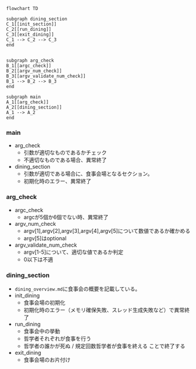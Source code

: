 ```mermaid
flowchart TD

subgraph dining_section
C_1[[init_section]]
C_2[[run_dining]]
C_3[[exit_dining]]
C_1 --> C_2 --> C_3
end


subgraph arg_check
B_1[[argc_check]]
B_2[[argv_num_check]]
B_3[[argv_validate_num_check]]
B_1 --> B_2 --> B_3
end

subgraph main
A_1[[arg_check]]
A_2[[dining_section]]
A_1 --> A_2
end

```
### main
- arg_check
	- 引数が適切なものであるかチェック
	- 不適切なものである場合、異常終了
- dining_section
	- 引数が適切である場合に、食事会場となるセクション。
	- 初期化時のエラー、異常終了

### arg_check
- argc_check
	- argcが5個か6個でない時、異常終了
- argv_num_check
	- argv[1],argv[2],argv[3],argv[4],argv[5]について数値であるか確かめる
	- argv[5]はoptional
- argv_validate_num_check
	- argv[1-5]について、適切な値であるか判定
	- 0以下は不適

### dining_section
- `dining_overview.md`に食事会の概要を記載している。
- init_dining
	- 食事会場の初期化
	- 初期化時のエラー（メモリ確保失敗、スレッド生成失敗など）で異常終了
- run_dining
	- 食事会中の挙動
	- 哲学者それぞれが食事を行う
	- 哲学者の誰かが死ぬ / 規定回数哲学者が食事を終える ことで終了する
- exit_dining
	- 食事会場のお片付け